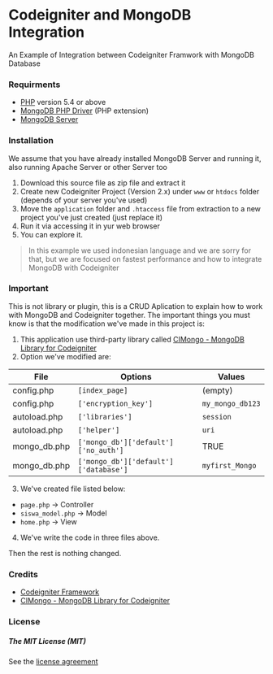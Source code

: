 # Codeigniter and MongoDB Integration
An Example of Integration between Codeigniter Framwork with MongoDB Database

### Requirments

- [PHP](http://php.net) version 5.4 or above
- [MongoDB PHP Driver](http://php.net/manual/en/set.mongodb.php) (PHP extension)
- [MongoDB Server](https://www.mongodb.org/downloads#production)

### Installation
We assume that you have already installed MongoDB Server and running it, also running Apache Server or other Server too

1. Download this source file as zip file and extract it
2. Create new Codeigniter Project (Version 2.x) under `www` or `htdocs` folder (depends of your server you've used)
2. Move the `application` folder and `.htaccess` file from extraction to a new project you've just created (just replace it)
3. Run it via accessing it in yur web browser
4. You can explore it.

> In this example we used indonesian language and we are sorry for that, but we are focused on fastest performance and how to integrate MongoDB with Codeigniter

### Important

This is not library or plugin, this is a CRUD Aplication to explain how to work with MongoDB and Codeigniter together.
The important things you must know is that the modification we've made in this project is:

1. This application use third-party library called [CIMongo - MongoDB Library for Codeigniter](https://github.com/intekhabrizvi/Codeigniter-mongo-library)
2. Option we've modified are:
  
  File | Options | Values
  ---- | ------- | ------
  config.php | `[index_page]` | (empty)
  config.php | `['encryption_key']` | `my_mongo_db123`
  autoload.php | `['libraries']` | `session`
  autoload.php | `['helper']` | `uri`
  mongo_db.php | `['mongo_db']['default']['no_auth']` | TRUE
  mongo_db.php | `['mongo_db']['default']['database']` | `myfirst_Mongo`

3. We've created file listed below:
  * `page.php` -> Controller
  * `siswa_model.php` -> Model
  * `home.php` -> View
4. We've write the code in three files above.

Then the rest is nothing changed.

### Credits
- [Codeigniter Framework](https://github.com/bcit-ci/CodeIgniter)
- [CIMongo - MongoDB Library for Codeigniter](https://github.com/intekhabrizvi/Codeigniter-mongo-library)

### License
##### The MIT License (MIT)
See the [license agreement](https://github.com/DykiSA/CI_MongoDB/blob/master/LICENSE)
